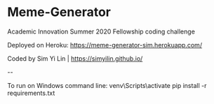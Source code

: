 # Meme-Generator

Academic Innovation Summer 2020 Fellowship coding challenge

Deployed on Heroku: https://meme-generator-sim.herokuapp.com/

Coded by Sim Yi Lin | https://simyilin.github.io/

--

To run on Windows command line:
venv\Scripts\activate
pip install -r requirements.txt
